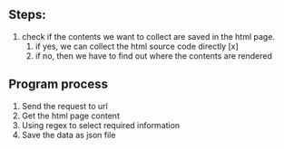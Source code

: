 ## Steps: 
1. check if the contents we want to collect are saved in the html page.
   1. if yes, we can collect the html source code directly [x]
   2. if no, then we have to find out where the contents are rendered

## Program process
1. Send the request to url
2. Get the html page content
3. Using regex to select required information
4. Save the data as json file